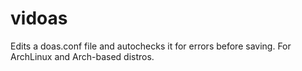 # vidoas
Edits a doas.conf file and autochecks it for errors before saving. For ArchLinux and Arch-based distros.
